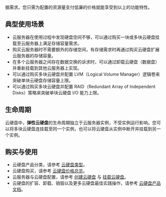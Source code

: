 据需求。您只需为配置的资源量支付低廉的价格就能享受到以上的功能特性。


## 典型使用场景
- 云服务器在使用过程中发现硬盘空间不够，可以通过购买一块或多块云硬盘挂载至云服务器上满足存储容量需求。
- 购买云服务器时不需要额外的存储空间，有存储需求时再通过购买云硬盘扩展云服务器的存储容量。
- 在多个云服务器之间存在数据交换的诉求时，可以通过卸载云硬盘（数据盘）并重新挂载到其他云服务器上实现。
- 可以通过购买多块云硬盘并配置 LVM（Logical Volume Manager）逻辑卷来突破单块云硬盘存储容量上限。
- 可以通过购买多块云硬盘并配置 RAID（Redundant Array of Independent Disks）策略来突破单块云硬盘 I/O 能力上限。


## 生命周期
云硬盘中，**弹性云硬盘**的生命周期独立于云服务器实例，不受实例运行影响。您可以将多块云硬盘连挂载至同一个实例，也可以将云硬盘从实例中断开并挂载到另一个实例。

## 购买与使用
- 云硬盘产品分类，请参考 [云硬盘类型](https://cloud.tencent.com/document/product/362/2353)。
- 云硬盘购买，请参考 [云硬盘价格总览](https://cloud.tencent.com/document/product/362/2413)。
- 云服务器与云硬盘配置，请参考 [创建云硬盘](https://cloud.tencent.com/document/product/362/5744) 与 [挂载云硬盘](https://cloud.tencent.com/document/product/362/5745)。
- 云硬盘的扩容、卸载、销毁以及更多云硬盘最佳实践操作，请参考 [云硬盘产品文档](https://cloud.tencent.com/document/product/362)。



